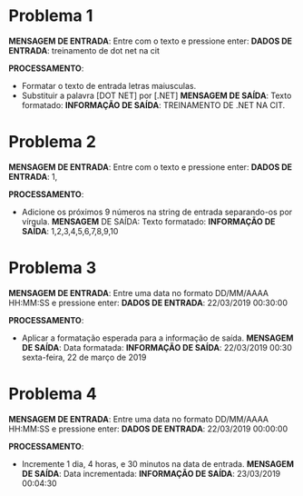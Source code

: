 # Problema 1
**MENSAGEM DE ENTRADA**: Entre com o texto e pressione enter: **DADOS DE ENTRADA**: treinamento de dot net na cit

**PROCESSAMENTO**:

- Formatar o texto de entrada letras maiusculas.
- Substituir a palavra [DOT NET] por [.NET]
**MENSAGEM DE SAÍDA**: Texto formatado: 
**INFORMAÇÃO DE SAÍDA**: TREINAMENTO DE .NET NA CIT.

# Problema 2
**MENSAGEM DE ENTRADA**: Entre com o texto e pressione enter: **DADOS DE ENTRADA**: 1,

**PROCESSAMENTO**:

- Adicione os próximos 9 números na string de entrada separando-os por vírgula.
**MENSAGEM** DE SAÍDA: Texto formatado: 
**INFORMAÇÃO DE SAÍDA**: 1,2,3,4,5,6,7,8,9,10

# Problema 3
**MENSAGEM DE ENTRADA**: Entre uma data no formato DD/MM/AAAA HH:MM:SS e pressione enter: 
**DADOS DE ENTRADA**: 22/03/2019 00:30:00

**PROCESSAMENTO**:

- Aplicar a formatação esperada para a informação de saída.
**MENSAGEM DE SAÍDA**: Data formatada: 
**INFORMAÇÃO DE SAÍDA**: 22/03/2019 00:30 sexta-feira, 22 de março de 2019

# Problema 4
**MENSAGEM DE ENTRADA**: Entre uma data no formato DD/MM/AAAA HH:MM:SS e pressione enter: 
**DADOS DE ENTRADA**: 22/03/2019 00:00:00

**PROCESSAMENTO**:

- Incremente 1 dia, 4 horas, e 30 minutos na data de entrada.
**MENSAGEM DE SAÍDA**: Data incrementada: 
**INFORMAÇÃO DE SAÍDA**: 23/03/2019 00:04:30